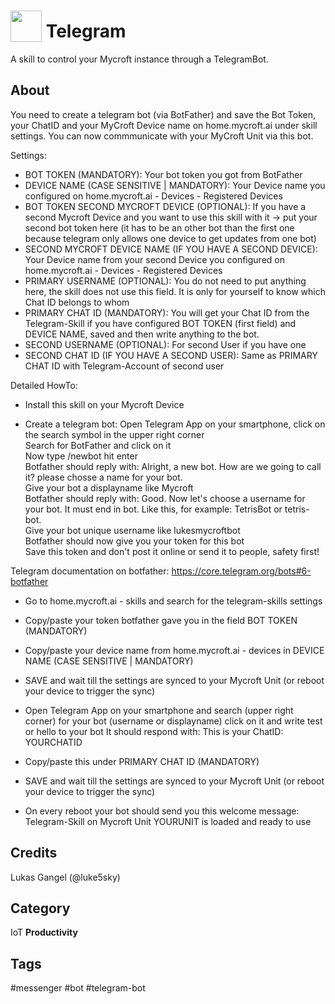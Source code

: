 # <img src='https://raw.githack.com/FortAwesome/Font-Awesome/master/svgs/brands/telegram-plane.svg' card_color='#0088CC' width='50' height='50' style='vertical-align:bottom'/> Telegram
A skill to control your Mycroft instance through a TelegramBot.

## About 

You need to create a telegram bot (via BotFather) and save the Bot Token, your ChatID and your MyCroft Device name on home.mycroft.ai under skill settings.
You can now commmunicate with your MyCroft Unit via this bot.

Settings:
- BOT TOKEN (MANDATORY): Your bot token you got from BotFather
- DEVICE NAME (CASE SENSITIVE | MANDATORY): Your Device name you configured on home.mycroft.ai - Devices - Registered Devices
- BOT TOKEN SECOND MYCROFT DEVICE (OPTIONAL): If you have a second Mycroft Device and you want to use this skill with it -> put your second bot token here (it has to be an other bot than the first one because telegram only allows one device to get updates from one bot)
- SECOND MYCROFT DEVICE NAME (IF YOU HAVE A SECOND DEVICE): Your Device name from your second Device you configured on home.mycroft.ai - Devices - Registered Devices
- PRIMARY USERNAME (OPTIONAL): You do not need to put anything here, the skill does not use this field. It is only for yourself to know which Chat ID belongs to whom
- PRIMARY CHAT ID (MANDATORY): You will get your Chat ID from the Telegram-Skill if you have configured BOT TOKEN (first field) and DEVICE NAME, saved and then write anything to the bot.
- SECOND USERNAME (OPTIONAL): For second User if you have one
- SECOND CHAT ID (IF YOU HAVE A SECOND USER): Same as PRIMARY CHAT ID with Telegram-Account of second user

Detailed HowTo:

- Install this skill on your Mycroft Device

- Create a telegram bot:
Open Telegram App on your smartphone, click on the search symbol in the upper right corner<br/>
Search for BotFather and click on it<br/>
Now type /newbot hit enter<br/>
Botfather should reply with: Alright, a new bot. How are we going to call it? please chosse a name for your bot.<br/>
Give your bot a displayname like Mycroft<br/>
Botfather should reply with: Good. Now let's choose a username for your bot. It must end in bot. Like this, for example: TetrisBot or tetris-bot.<br/>
Give your bot unique username like lukesmycroftbot<br/>
Botfather should now give you your token for this bot<br/>
Save this token and don't post it online or send it to people, safety first!<br/>

Telegram documentation on botfather: https://core.telegram.org/bots#6-botfather

- Go to home.mycroft.ai - skills and search for the telegram-skills settings

- Copy/paste your token botfather gave you in the field BOT TOKEN (MANDATORY)

- Copy/paste your device name from home.mycroft.ai - devices in DEVICE NAME (CASE SENSITIVE | MANDATORY)

- SAVE and wait till the settings are synced to your Mycroft Unit (or reboot your device to trigger the sync)

- Open Telegram App on your smartphone and search (upper right corner) for your bot (username or displayname) click on it and write test or hello to your bot
  It should respond with: This is your ChatID: YOURCHATID

- Copy/paste this under PRIMARY CHAT ID (MANDATORY)

- SAVE and wait till the settings are synced to your Mycroft Unit (or reboot your device to trigger the sync)

- On every reboot your bot should send you this welcome message: Telegram-Skill on Mycroft Unit YOURUNIT is loaded and ready to use

## Credits 
Lukas Gangel (@luke5sky)



## Category
IoT
**Productivity**

## Tags
#messenger
#bot
#telegram-bot
